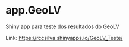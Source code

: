# app.GeoLV

Shiny app para teste dos resultados do GeoLV

Link:  https://rccsilva.shinyapps.io/GeoLV_Teste/
